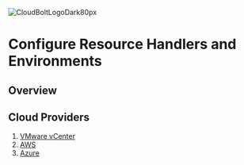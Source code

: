 ![CloudBoltLogoDark80px](https://github.com/user-attachments/assets/66cf699d-6792-4d67-b34c-d153bd92944e)
# Configure Resource Handlers and Environments

## Overview



## Cloud Providers
1. [VMware vCenter](configure_vmware_vcenter.md)
2. [AWS](configure_aws.md)
3. [Azure](configure_azure.md)
